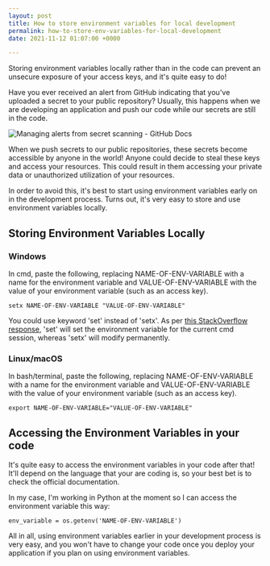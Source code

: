 ```yaml
---
layout: post
title: How to store environment variables for local development
permalink: how-to-store-env-variables-for-local-development
date: 2021-11-12 01:07:00 +0000

---
```

Storing environment variables locally rather than in the code can prevent an unsecure exposure of your access keys, and it's quite easy to do!

Have you ever received an alert from GitHub indicating that you've uploaded a secret to your public repository? Usually, this happens when we are developing an application and push our code while our secrets are still in the code.

![Managing alerts from secret scanning - GitHub Docs](https://docs.github.com/assets/images/help/repository/secret-scanning-resolve-alert-ghe.png "GitHub secret scanning warning")

When we push secrets to our public repositories, these secrets become accessible by anyone in the world! Anyone could decide to steal these keys and access your resources. This could result in them accessing your private data or unauthorized utilization of your resources.

In order to avoid this, it's best to start using environment variables early on in the development process. Turns out, it's very easy to store and use environment variables locally.

## Storing Environment Variables Locally

### Windows

In cmd, paste the following, replacing NAME-OF-ENV-VARIABLE with a name for the environment variable and VALUE-OF-ENV-VARIABLE with the value of your environment variable (such as an access key).

    setx NAME-OF-ENV-VARIABLE "VALUE-OF-ENV-VARIABLE"

You could use keyword 'set' instead of 'setx'. As per [this StackOverflow response](https://superuser.com/questions/916649/what-is-the-difference-between-setx-and-set-in-environment-variables-in-windows "What is the difference between SETX and SET in environment variables in Windows"), 'set' will set the environment variable for the current cmd session, whereas 'setx' will modify permanently.

### Linux/macOS

In bash/terminal, paste the following, replacing NAME-OF-ENV-VARIABLE with a name for the environment variable and VALUE-OF-ENV-VARIABLE with the value of your environment variable (such as an access key).

    export NAME-OF-ENV-VARIABLE="VALUE-OF-ENV-VARIABLE"

## Accessing the Environment Variables in your code

It's quite easy to access the environment variables in your code after that! It'll depend on the language that your are coding is, so your best bet is to check the official documentation.

In my case, I'm working in Python at the moment so I can access the environment variable this way:

    env_variable = os.getenv('NAME-OF-ENV-VARIABLE')

All in all, using environment variables earlier in your development process is very easy, and you won't have to change your code once you deploy your application if you plan on using environment variables.